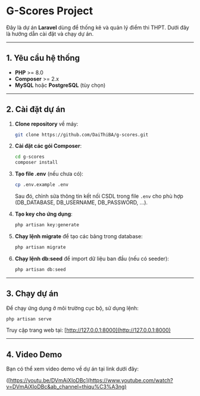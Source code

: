 # G-Scores Project

Đây là dự án **Laravel** dùng để thống kê và quản lý điểm thi THPT. Dưới đây là hướng dẫn cài đặt và chạy dự án.

---

## 1. Yêu cầu hệ thống
- **PHP** >= 8.0
- **Composer** >= 2.x
- **MySQL** hoặc **PostgreSQL** (tùy chọn)

---

## 2. Cài đặt dự án

1. **Clone repository** về máy:
   ```bash
   git clone https://github.com/DaiThiBA/g-scores.git
   ```

2. **Cài đặt các gói Composer**:
   ```bash
   cd g-scores
   composer install
   ```

3. **Tạo file .env** (nếu chưa có):
   ```bash
   cp .env.example .env
   ```
   Sau đó, chỉnh sửa thông tin kết nối CSDL trong file `.env` cho phù hợp (DB_DATABASE, DB_USERNAME, DB_PASSWORD, ...).

4. **Tạo key cho ứng dụng**:
   ```bash
   php artisan key:generate
   ```

5. **Chạy lệnh migrate** để tạo các bảng trong database:
   ```bash
   php artisan migrate
   ```

6. **Chạy lệnh db:seed** để import dữ liệu ban đầu (nếu có seeder):
   ```bash
   php artisan db:seed
   ```

---

## 3. Chạy dự án

Để chạy ứng dụng ở môi trường cục bộ, sử dụng lệnh:
```bash
php artisan serve
```
Truy cập trang web tại: [http://127.0.0.1:8000](http://127.0.0.1:8000)

---

## 4. Video Demo

Bạn có thể xem video demo về dự án tại link dưới đây:

([https://youtu.be/DVmAiXIoDBc](https://www.youtube.com/watch?v=DVmAiXIoDBc&ab_channel=thiqu%C3%A3ng)


